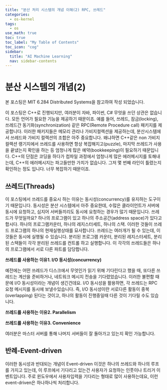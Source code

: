 ```yaml
---
title: "분산 처리 시스템의 개념 이해(2) RPC, 쓰레드" 
categories:
  - os-kernel
tags:
  - os
use_math: true
toc: true
toc_label: "My Table of Contents"
toc_icon: "cog"
sidebar:
  title: "AI Machine Learning"
  nav: sidebar-contents
---
```


# 분산 시스템의 개념(2)

본 포스팅은 MIT 6.284 Distributed Systems을 참고하여 작성 되었습니다.

이 포스팅은 C++로 진행되지만, 여러분이 자바, 파이썬, C# 무엇을 쓰던 상관은 없습니다. 모든 언어가 필요한 기능을 제공하기 때문이죠. 
예를 들어, 쓰레드, 잠금(locking), 쓰레드간 동기화(synchronization) 같은 RPC(Remote Procedure call) 패키지를 제공합니다. 
이러한 패키지들은 메모리 관리나 가비지컬렉션을 제공하는데, 분산시스템에서 쓰레드와 가비지 컬렉션의 조합은 아주 중요합니다. 
왜냐하면 C++같은 non 가비지 컬랙션 랭기지에서 쓰레드를 사용하면 항상 복잡해지고(puzzle), 
마지막 쓰레드가 사용을 끝냈는지 확인을 하는 등 엄청나게 많은 예약(bookkeeping)이 필요하기 때문입니다. 
C++의 단점은 코딩을 하다가 컴파일 과정에서 엄청나게 많은 에러메시지를 토해내는데, 
C++의 에러메시지는 파고들만한 가치가 없습니다. 
그저 몇 번째 라인이 틀렸는지 확인하는 정도 입니다. 너무 복잡하기 때문이죠. 

## 쓰레드(Threads)

이 포스팅에서 쓰레드를 중요시 하는 이유는 동시성(concurrency)를 유지하는 도구이기 때문입니다. 
동시성은 분산 시스템에서 아주 중요한데, 
수많은 클라이언트가 서버에 동시에 요청하고, 심지어 서버들끼리도 동시에 요청하는 경우가 많기 때문입니다. 
쓰레드가 무엇일까요? 
하나의 프로그램이 있고 하나의 주소공간(address space)가 있다고 합시다. 
하나의 프로그램카운터, 하나의 레지스터세트, 하나의 스택. 
이러한 것들이 쓰레드 프로그램의 하나의 현재실행상태를 묘사합니다. 
쓰레드는 여러개가 될 수 있는데, 이것들은 동시에 실행될 수 있습니다. 
분리된 프로그램 카운터, 분리된 레지스터세트, 분리된 스택들이 각각 분리된 쓰레드를 컨트롤 하고 실행합니다. 
이 각각의 쓰레드들은 하나의 프로그램에서 서로 다른 파트를 담당합니다. 

**쓰레드를 사용하는 이유1. I/O 동시성(concurrency)**

예전에는 어떤 쓰레드가 디스크에서 무엇인가 읽기 위해 기다린다고 했을 때, 
또다른 쓰레드는 계산을 준비하거나, 네트워크 메시지 전송을 기다렸었습니다. 
이러한 불편함 때문에 I/O 동시성이라는 개념이 생긴건데요. 
I/O 동시성을 활용하면,  각 쓰레드는  RPC 요청 메시지를 동시에 보낼수있습니다. 
즉, I/O 동시성이란 서로다른 활동이 중복(overlapping) 된다는 것이고, 하나의 활동이 진행중일때 다른 것이 기다릴 수도 있습니다. 

**쓰레드를 사용하는 이유2. Parallelism**

**쓰레드를 사용하는 이유3. Convenience** 

여러분은 마스터 서버를 통해 나머지 서버들이 잘 돌아가고 있는지 확인 가능합니다. 

## 반례-Event-driven
이러한 동시성과 반대되는 개념이 Event-driven
이것은 하나의 쓰레드와 하나의 루프를 가지고 있는데, 
이 루프에서 기다리고 있는건 사용자가 요청하는 인풋이나 트리거 이벤트입니다. 
주로 윈도우에서 사용자입력을 기다리는 형태로 많이 사용하는데요, 
이런 event-driven은 하나하나씩 처리합니다. 
